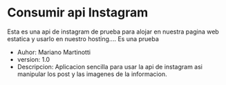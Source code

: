# Consumir api Instagram
<p>
 Esta es una api de instagram de prueba
 para alojar en nuestra pagina web estatica y 
 usarlo en nuestro hosting....
 Es una prueba
</p>

* Auhor: Mariano Martinotti
* version: 1.0
* Descripcion: Aplicacion sencilla para usar 
la api de instagram asi manipular los post y las imagenes de la informacion.